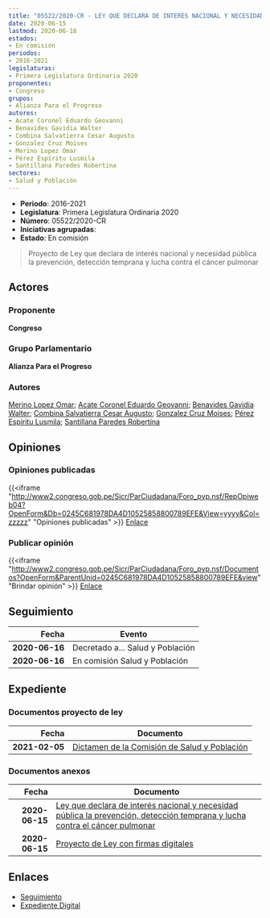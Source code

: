 ```yaml
---
title: "05522/2020-CR - LEY QUE DECLARA DE INTERÉS NACIONAL Y NECESIDAD PÚBLICA, LA PREVENCIÓN, DETECCIÓN TEMPRANA Y LUCHA CONTRA EL CÁNCER PULMONAR"
date: 2020-06-15
lastmod: 2020-06-16
estados:
- En comisión
periodos:
- 2016-2021
legislaturas:
- Primera Legislatura Ordinaria 2020
proponentes:
- Congreso
grupos:
- Alianza Para el Progreso
autores:
- Acate Coronel Eduardo Geovanni
- Benavides Gavidia Walter
- Combina Salvatierra Cesar Augusto
- Gonzalez Cruz Moises
- Merino Lopez Omar
- Pérez Espíritu Lusmila
- Santillana Paredes Robertina
sectores:
- Salud y Población
---
```

- **Periodo**: 2016-2021
- **Legislatura**: Primera Legislatura Ordinaria 2020
- **Número**: 05522/2020-CR
- **Iniciativas agrupadas**: 
- **Estado**: En comisión

> Proyecto de Ley que declara de interés nacional y necesidad pública la prevención, detección temprana y lucha contra el cáncer pulmonar


## Actores

### Proponente

**Congreso**

### Grupo Parlamentario

**Alianza Para el Progreso**

### Autores

[Merino Lopez Omar](mailto:mailto:omerino@congreso.gob.pe); [Acate Coronel Eduardo Geovanni](mailto:mailto:eacate@congreso.gob.pe); [Benavides Gavidia Walter](mailto:mailto:wbenavides@congreso.gob.pe); [Combina Salvatierra Cesar Augusto](mailto:mailto:ccombina@congreso.gob.pe); [Gonzalez Cruz Moises](mailto:mailto:mgonzalezc@congreso.gob.pe); [Pérez Espíritu Lusmila](mailto:mailto:lperez@congreso.gob.pe); [Santillana Paredes Robertina](mailto:mailto:rsantillana@congreso.gob.pe)

## Opiniones

### Opiniones publicadas

{{<iframe "http://www2.congreso.gob.pe/Sicr/ParCiudadana/Foro_pvp.nsf/RepOpiweb04?OpenForm&Db=0245C681978DA4D10525858800789EFE&View=yyyy&Col=zzzzz" "Opiniones publicadas" >}}
[Enlace](http://www2.congreso.gob.pe/Sicr/ParCiudadana/Foro_pvp.nsf/RepOpiweb04?OpenForm&Db=0245C681978DA4D10525858800789EFE&View=yyyy&Col=zzzzz)

### Publicar opinión

{{<iframe "http://www2.congreso.gob.pe/Sicr/ParCiudadana/Foro_pvp.nsf/Documentos?OpenForm&ParentUnid=0245C681978DA4D10525858800789EFE&view" "Brindar opinión" >}}
[Enlace](http://www2.congreso.gob.pe/Sicr/ParCiudadana/Foro_pvp.nsf/Documentos?OpenForm&ParentUnid=0245C681978DA4D10525858800789EFE&view)


## Seguimiento

| Fecha | Evento |
|------:|--------|
| **2020-06-16** | Decretado a... Salud y Población |
| **2020-06-16** | En comisión Salud y Población |

## Expediente

### Documentos proyecto de ley

| Fecha | Documento |
|------:|-----------|
| **2021-02-05** | [Dictamen de la Comisión de Salud y Población](https://leyes.congreso.gob.pe/Documentos/2016_2021/Dictamenes/Proyectos_de_Ley/05522DC21MAY20210205.pdf) |

### Documentos anexos

| Fecha | Documento |
|------:|-----------|
| **2020-06-15** | [Ley que declara de interés nacional y necesidad pública la prevención, detección temprana y lucha contra el cáncer pulmonar](http://www.leyes.congreso.gob.pe/Documentos/2016_2021/Proyectos_de_Ley_y_de_Resoluciones_Legislativas/PL05521_20200615.pdf) |
| **2020-06-15** | [Proyecto de Ley con firmas digitales](http://www.leyes.congreso.gob.pe/Documentos/2016_2021/Proyectos_de_Ley_y_de_Resoluciones_Legislativas/Proyectos_Firmas_digitales/PL05522.pdf) |

## Enlaces

- [Seguimiento](http://www2.congreso.gob.pe/Sicr/TraDocEstProc/CLProLey2016.nsf/f7fff46988ca05b1052578e100829cc7/adef1637616fa00205258588008353b1?OpenDocument)
- [Expediente Digital](http://www2.congreso.gob.pe/Sicr/TraDocEstProc/Expvirt_2011.nsf/visbusqptramdoc1621/05522?opendocument)

